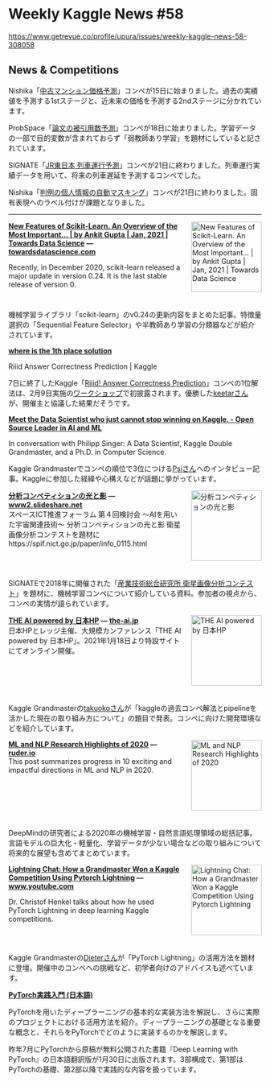 # Weekly Kaggle News #58
https://www.getrevue.co/profile/upura/issues/weekly-kaggle-news-58-308058
<h3><h2>News &amp; Competitions</h2><p>Nishika「<a href="https://www.nishika.com/competitions/11/summary" target="_blank">中古マンション価格予測</a>」コンペが15日に始まりました。過去の実績値を予測する1stステージと、近未来の価格を予測する2ndステージに分かれています。</p><p>ProbSpace「<a href="https://prob.space/competitions/citation_prediction" target="_blank">論文の被引用数予測</a>」コンペが18日に始まりました。学習データの一部で目的変数が含まれておらず「弱教師あり学習」を題材にしていると記されています。</p><p>SIGNATE「<a href="https://signate.jp/competitions/363" target="_blank">JR東日本 列車運行予測</a>」コンペが21日に終わりました。列車運行実績データを用いて、将来の列車遅延を予測するコンペでした。</p><p>Nishika「<a href="https://www.nishika.com/competitions/7/summary" target="_blank">判例の個人情報の自動マスキング</a>」コンペが21日に終わりました。固有表現へのラベル付けが課題となりました。</p></h3>
<hr>
<p>
<img width="140" height="140" alt="New Features of Scikit-Learn. An Overview of the Most Important… | by Ankit Gupta | Jan, 2021 | Towards Data Science" style="float: right; margin-left: 20px; margin-bottom: 20px;" src="https://s3.amazonaws.com/revue/items/images/007/084/991/thumb/0*TZpAO2AoHDYSqcsh?1611051474" />
<strong style='display: block;'><a href="https://towardsdatascience.com/new-features-of-scikit-learn-fbbfe7652bfb?gi=df07ba9e078e&amp;utm_campaign=Weekly%20Kaggle%20News&amp;utm_medium=email&amp;utm_source=Revue%20newsletter">New Features of Scikit-Learn. An Overview of the Most Important… | by Ankit Gupta | Jan, 2021 | Towards Data Science</a> &mdash; <a href="https://towardsdatascience.com/new-features-of-scikit-learn-fbbfe7652bfb?gi=df07ba9e078e">towardsdatascience.com</a></strong>
<p>Recently, in December 2020, scikit-learn released a major update in version 0.24. It is the last stable release of version 0.</p>
</p>
<div style='clear: both;'></div>
<p><p>機械学習ライブラリ「scikit-learn」のv0.24の更新内容をまとめた記事。特徴量選択の「Sequential Feature Selector」や半教師あり学習の分類器などが紹介されています。</p></p>
<p>
<strong style='display: block;'><a href="https://www.kaggle.com/c/riiid-test-answer-prediction/discussion/211046?utm_campaign=Weekly%20Kaggle%20News&amp;utm_medium=email&amp;utm_source=Revue%20newsletter">where is the 1th place solution</a></strong>
<p>Riiid Answer Correctness Prediction | Kaggle</p>
</p>
<p><p>7日に終了したKaggle「<a href="https://www.kaggle.com/c/riiid-test-answer-prediction?utm_campaign=Weekly%20Kaggle%20News&amp;utm_medium=email&amp;utm_source=Revue%20newsletter" target="_blank">Riiid! Answer Correctness Prediction</a>」コンペの1位解法は、2月9日実施の<a href="https://sites.google.com/view/tipce-2021/home" target="_blank">ワークショップ</a>で初披露されます。優勝した<a href="https://www.kaggle.com/keetar" target="_blank">keetarさん</a>が、開催主と協議した結果だそうです。</p></p>
<p>
<strong style='display: block;'><a href="https://www.h2o.ai/blog/meet-the-data-scientist-who-just-cant-stop-winning-on-kaggle/?utm_campaign=Weekly%20Kaggle%20News&amp;utm_medium=email&amp;utm_source=Revue%20newsletter">Meet the Data Scientist who just cannot stop winning on Kaggle. - Open Source Leader in AI and ML</a></strong>
<p>In conversation with Philipp Singer: A Data Scientist, Kaggle Double Grandmaster, and a Ph.D. in Computer Science.</p>
</p>
<p><p>Kaggle Grandmasterでコンペの順位で3位につける<a href="https://www.kaggle.com/philippsinger" target="_blank">Psiさん</a>へのインタビュー記事。Kaggleに参加した経緯や心構えなどが話題に挙がっています。</p></p>
<p>
<img width="140" height="140" alt="分析コンペティションの光と影" style="float: right; margin-left: 20px; margin-bottom: 20px;" src="https://s3.amazonaws.com/revue/items/images/007/084/999/thumb/fmrxplottqyfxcpzblqb-signature-ebdc687dd6cc09c9dd480a2f0e9275a18596ff637e974bc83cc099fca3d41e89-poli-210119074202-thumbnail-4.jpg?1611051666" />
<strong style='display: block;'><a href="https://www2.slideshare.net/matsukenbook/ss-241542814?utm_campaign=Weekly%20Kaggle%20News&amp;utm_medium=email&amp;utm_source=Revue%20newsletter">分析コンペティションの光と影</a> &mdash; <a href="https://www2.slideshare.net/matsukenbook/ss-241542814">www2.slideshare.net</a></strong>
スペースICT推進フォーラム 第４回検討会  ～AIを用いた宇宙関連技術～  分析コンペティションの光と影  衛星画像分析コンテストを題材に https://spif.nict.go.jp/paper/info_0115.html
</p>
<div style='clear: both;'></div>
<p><p>SIGNATEで2018年に開催された「<a href="https://signate.jp/competitions/61" target="_blank">産業技術総合研究所 衛星画像分析コンテスト</a>」を題材に、機械学習コンペについて紹介している資料。参加者の視点から、コンペの実情が語られています。</p></p>
<p>
<img width="140" height="140" alt="THE AI powered by 日本HP" style="float: right; margin-left: 20px; margin-bottom: 20px;" src="https://s3.amazonaws.com/revue/items/images/007/085/013/thumb/ogp.png?1611051951" />
<strong style='display: block;'><a href="https://the-ai.jp/?utm_campaign=Weekly%20Kaggle%20News&amp;utm_medium=email&amp;utm_source=Revue%20newsletter">THE AI powered by 日本HP</a> &mdash; <a href="https://the-ai.jp/">the-ai.jp</a></strong>
日本HPとレッジ主催、大規模カンファレンス「THE AI powered by 日本HP」。2021年1月18日より特設サイトにてオンライン開催。
</p>
<div style='clear: both;'></div>
<p><p>Kaggle Grandmasterの<a href="https://www.kaggle.com/takuok" target="_blank">takuokoさん</a>が「kaggleの過去コンペ解法とpipelineを活かした現在の取り組み方について」の題目で発表。コンペに向けた開発環境などを紹介しています。</p></p>
<p>
<img width="140" height="140" alt="ML and NLP Research Highlights of 2020" style="float: right; margin-left: 20px; margin-bottom: 20px;" src="https://s3.amazonaws.com/revue/items/images/007/085/078/thumb/lra_analysis-2.png?1611053234" />
<strong style='display: block;'><a href="https://ruder.io/research-highlights-2020/?utm_campaign=Weekly%20Kaggle%20News&amp;utm_medium=email&amp;utm_source=Revue%20newsletter">ML and NLP Research Highlights of 2020</a> &mdash; <a href="https://ruder.io/research-highlights-2020/">ruder.io</a></strong>
This post summarizes progress in 10 exciting and impactful directions in ML and NLP in 2020.
</p>
<div style='clear: both;'></div>
<p><p>DeepMindの研究者による2020年の機械学習・自然言語処理領域の総括記事。言語モデルの巨大化・軽量化、学習データが少ない場合などの取り組みについて将来的な展望も含めてまとめています。</p></p>
<p>
<img width="140" height="140" alt="Lightning Chat: How a Grandmaster Won a Kaggle Competition Using Pytorch Lightning" style="float: right; margin-left: 20px; margin-bottom: 20px;" src="https://s3.amazonaws.com/revue/items/images/007/091/020/thumb/hqdefault.jpg?1611134374" />
<strong style='display: block;'><a href="https://www.youtube.com/watch?feature=youtu.be&amp;utm_campaign=Weekly%20Kaggle%20News&amp;utm_medium=email&amp;utm_source=Revue%20newsletter&amp;v=0HQCK_l-njI">Lightning Chat: How a Grandmaster Won a Kaggle Competition Using Pytorch Lightning</a> &mdash; <a href="https://www.youtube.com/watch?v=0HQCK_l-njI&amp;feature=youtu.be">www.youtube.com</a></strong>
<p>Dr. Christof Henkel talks about how he used PyTorch Lightning in deep learning Kaggle competitions.</p>
</p>
<div style='clear: both;'></div>
<p><p>Kaggle Grandmasterの<a href="https://www.kaggle.com/christofhenkel" target="_blank">Dieterさん</a>が「PyTorch Lightning」の活用方法を題材に登壇。開催中のコンペへの挑戦など、初学者向けのアドバイスも述べています。</p></p>
<p>
<strong style='display: block;'><a href="https://www.amazon.co.jp/PyTorch%E5%AE%9F%E8%B7%B5%E5%85%A5%E9%96%80-Eli-Stevens/dp/4839974691?utm_campaign=Weekly%20Kaggle%20News&amp;utm_medium=email&amp;utm_source=Revue%20newsletter">PyTorch実践入門 (日本語)</a></strong>
<p>PyTorchを用いたディープラーニングの基本的な実装方法を解説し、さらに実際のプロジェクトにおける活用方法を紹介。ディープラーニングの基礎となる重要な概念と、それらをPyTorchでどのように実装するのかを解説します。</p>
</p>
<p><p>昨年7月にPyTorchから原稿が無料公開された書籍『Deep Learning with PyTorch』の日本語翻訳版が1月30日に出版されます。3部構成で、第1部はPyTorchの基礎、第2部以降で実践的な内容を扱っています。</p></p>
